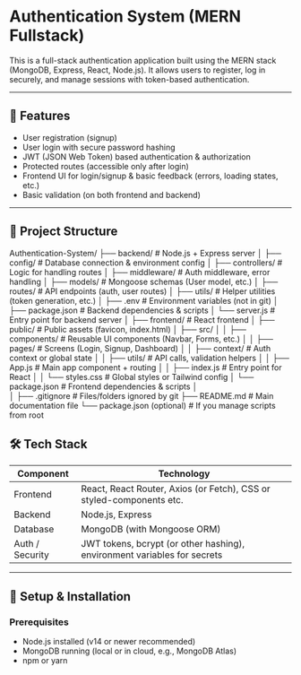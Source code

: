 # Authentication System (MERN Fullstack)

This is a full-stack authentication application built using the MERN stack (MongoDB, Express, React, Node.js). It allows users to register, log in securely, and manage sessions with token-based authentication.  

---

## 🚀 Features

- User registration (signup)  
- User login with secure password hashing  
- JWT (JSON Web Token) based authentication & authorization  
- Protected routes (accessible only after login)  
- Frontend UI for login/signup & basic feedback (errors, loading states, etc.)  
- Basic validation (on both frontend and backend)  

---

## 📁 Project Structure
Authentication-System/
├── backend/                     # Node.js + Express server
│   ├── config/                  # Database connection & environment config
│   ├── controllers/             # Logic for handling routes
│   ├── middleware/              # Auth middleware, error handling
│   ├── models/                  # Mongoose schemas (User model, etc.)
│   ├── routes/                  # API endpoints (auth, user routes)
│   ├── utils/                   # Helper utilities (token generation, etc.)
│   ├── .env                     # Environment variables (not in git)
│   ├── package.json             # Backend dependencies & scripts
│   └── server.js                # Entry point for backend server
│
├── frontend/                    # React frontend
│   ├── public/                  # Public assets (favicon, index.html)
│   ├── src/
│   │   ├── components/          # Reusable UI components (Navbar, Forms, etc.)
│   │   ├── pages/               # Screens (Login, Signup, Dashboard)
│   │   ├── context/             # Auth context or global state
│   │   ├── utils/               # API calls, validation helpers
│   │   ├── App.js               # Main app component + routing
│   │   ├── index.js             # Entry point for React
│   │   └── styles.css           # Global styles or Tailwind config
│   └── package.json             # Frontend dependencies & scripts
│   
│
├── .gitignore                   # Files/folders ignored by git
├── README.md                    # Main documentation file
└── package.json (optional)       # If you manage scripts from root

## 🛠 Tech Stack

| Component        | Technology                                                                 |
|------------------|----------------------------------------------------------------------------|
| Frontend         | React, React Router, Axios (or Fetch), CSS or styled-components etc.       |
| Backend          | Node.js, Express                                                            |
| Database         | MongoDB (with Mongoose ORM)                                                |
| Auth / Security  | JWT tokens, bcrypt (or other hashing), environment variables for secrets    |

---

## 🔧 Setup & Installation

### Prerequisites

- Node.js installed (v14 or newer recommended)  
- MongoDB running (local or in cloud, e.g., MongoDB Atlas)  
- npm or yarn  
